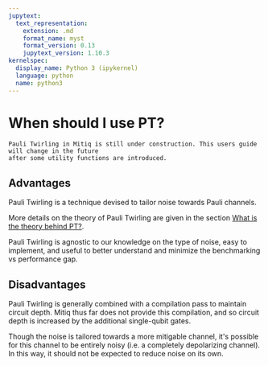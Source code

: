 ```yaml
---
jupytext:
  text_representation:
    extension: .md
    format_name: myst
    format_version: 0.13
    jupytext_version: 1.10.3
kernelspec:
  display_name: Python 3 (ipykernel)
  language: python
  name: python3
---
```


# When should I use PT?

```{admonition} Warning:
Pauli Twirling in Mitiq is still under construction. This users guide will change in the future
after some utility functions are introduced. 
```

## Advantages

Pauli Twirling is a technique devised to tailor noise towards Pauli channels.

More details on the theory of Pauli Twirling are given in the section [What is the theory behind PT?](pt-5-theory.md).

Pauli Twirling is agnostic to our knowledge on the type of noise, easy to implement, and useful to better understand and minimize the benchmarking vs performance gap.



## Disadvantages

Pauli Twirling is generally combined with a compilation pass to maintain circuit depth. Mitiq thus far does not provide this compilation, and so circuit depth is increased by the additional single-qubit gates.

Though the noise is tailored towards a more mitigable channel, it's possible for this channel to be entirely noisy (i.e. a completely depolarizing channel). In this way, it should not be expected to reduce noise on its own.
